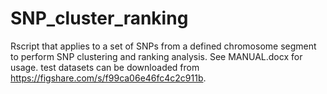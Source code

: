 # SNP_cluster_ranking
Rscript that applies to a set of SNPs from a defined chromosome segment to perform SNP clustering and ranking analysis. See MANUAL.docx for usage. test datasets can be downloaded from https://figshare.com/s/f99ca06e46fc4c2c911b. 
